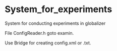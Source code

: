 # System_for_experiments

System for conducting experiments in globalizer

File ConfigReader.h goto examin. 

Use Bridge for creating config.xml or .txt.
